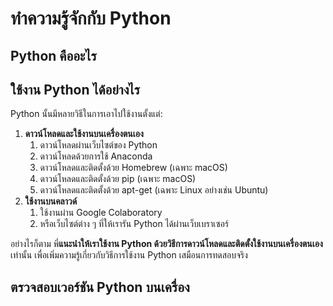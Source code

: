 # ทำความรู้จักกับ Python

## Python คืออะไร

## ใช้งาน Python ได้อย่างไร
Python นั้นมีหลายวิธีในการเอาไปใช้งานตั้งแต่:

1. **ดาวน์โหลดและใช้งานบนเครื่องตนเอง**
   1. ดาวน์โหลดผ่านเว็บไซต์ของ Python
   2. ดาวน์โหลดด้วยการใช้ Anaconda
   3. ดาวน์โหลดและติดตั้งด้วย Homebrew (เฉพาะ macOS)
   4. ดาวน์โหลดและติดตั้งด้วย pip (เฉพาะ macOS)
   5. ดาวน์โหลดและติดตั้งด้วย apt-get (เฉพาะ Linux อย่างเช่น Ubuntu)
2. **ใช้งานบนคลาวด์**
   1. ใช้งานผ่าน Google Colaboratory
   2. หรือเว็บไซต์ต่าง ๆ ที่ให้เรารัน Python ได้ผ่านเว็บเบราเซอร์

อย่างไรก็ตาม พี่**แนะนำให้เราใช้งาน Python ด้วยวิธีการดาวน์โหลดและติดตั้งใช้งานบนเครื่องตนเอง**เท่านั้น เพื่อเพิ่มความรู้เกี่ยวกับวิธีการใช้งาน Python เสมือนการทดสอบจริง

## ตรวจสอบเวอร์ชัน Python บนเครื่อง
